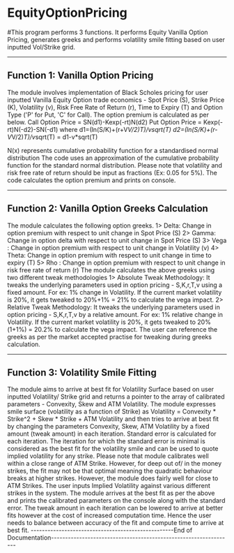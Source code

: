 # EquityOptionPricing

#This program performs 3 functions. It performs Equity Vanilla Option Pricing, generates greeks and performs volatility smile fitting based on user inputted Vol/Strike grid.

-----------------------------------------------------------------------------------------------------------------------------
Function 1: Vanilla Option Pricing
-----------------------------------------------------------------------------------------------------------------------------

The module involves implementation of Black Scholes pricing for user inputted Vanilla Equity Option trade economics - Spot Price (S), Strike Price (K), Volatility (v), Risk Free Rate of Return (r), Time to Expiry (T) and Option Type ('P' for Put, 'C' for Call). The option premium is calculated as per below.
Call Option Price = SN(d1)-Kexp(-rt)N(d2) Put Option Price = Kexp(-rt)N(-d2)-SN(-d1)
where d1=(ln(S/K)+(r+V*V/2)T)/vsqrt(T)
  d2=(ln(S/K)+(r-V*V/2)*T)/v*sqrt(T) = d1-v*sqrt(T)

  N(x) represents cumulative probability function for a standardised normal distribution
The code uses an approximation of the cumulative probability function for the standard normal distribution.
Please note that volatility and risk free rate of return should be input as fractions (Ex: 0.05 for 5%).
The code calculates the option premium and prints on console.

-----------------------------------------------------------------------------------------------------------------------------
Function 2: Vanilla Option Greeks Calculation
-----------------------------------------------------------------------------------------------------------------------------

The module calculates the following option greeks.
1> Delta: Change in option premium with respect to unit change in Spot Price (S) 2> Gamma: Change in option delta with respect to unit change in Spot Price (S) 3> Vega : Change in option premium with respect to unit change in Volatility (v) 4> Theta: Change in option premium with respect to unit change in time to expiry (T) 5> Rho : Change in option premium with respect to unit change in risk free rate of return (r)
The module calculates the above greeks using two different tweak methodologies
1> Absolute Tweak Methodology: It tweaks the underlying parameters used in option pricing - S,K,r,T,v using a fixed amount. For ex: 1% change in Volatility. If the current market volatility is 20%, it gets tweaked to 20%+1% = 21% to calculate the vega impact.
2> Relative Tweak Methodology: It tweaks the underlying parameters used in option pricing - S,K,r,T,v by a relative amount. For ex: 1% relative change in Volatility. If the current market volatility is 20%, it gets tweaked to 20%(1+1%) = 20.2% to calculate the vega impact.
The user can reference the greeks as per the market accepted practise for tweaking during greeks calculation.

-----------------------------------------------------------------------------------------------------------------------------
Function 3: Volatility Smile Fitting
-----------------------------------------------------------------------------------------------------------------------------

The module aims to arrive at best fit for Volatility Surface based on user inputted Volatility/ Strike grid and returns a pointer to the array of calibrated parameters - Convexity, Skew and ATM Volatility. The module expresses smile surface (volatility as a function of Strike) as Volatility = Convexity * Strike^2 + Skew * Strike + ATM Volatility and then tries to arrive at best fit by changing the parameters Convexity, Skew, ATM Volatility by a fixed amount (tweak amount) in each iteration. Standard error is calculated for each iteration. The iteration for which the standard error is minimal is considered as the best fit for the volatility smile and can be used to quote implied volatility for any strike. Please note that module calibrates well within a close range of ATM Strike. However, for deep out of/ in the money strikes, the fit may not be that optimal meaning the quadratic behaviour breaks at higher strikes. However, the module does fairly well for close to ATM Strikes.
The user inputs Implied Volatility against various different strikes in the system. The module arrives at the best fit as per the above and prints the calibrated parameters on the console along with the standard error. The tweak amount in each iteration can be lowered to arrive at better fits however at the cost of increased computation time. Hence the user needs to balance between accuracy of the fit and compute time to arrive at best fit.
---------------------------------------------------End of Documentation-----------------------------------------------------------------
